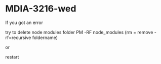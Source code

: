 # MDIA-3216-wed

If you got an error

try to delete node modules folder
PM -RF node_modules
(rm = remove -rf=recursive foldername)

or

restart 